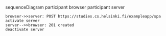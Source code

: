 sequenceDiagram
    participant browser
    participant server
    
    browser->>server: POST https://studies.cs.helsinki.fi/exampleapp/spa
    activate server
    server-->>browser: 201 created
    deactivate server